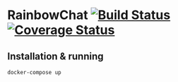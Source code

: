 # RainbowChat [![Build Status](https://travis-ci.org/RainbowMakers/RainbowChat.svg?branch=master)](https://travis-ci.org/RainbowMakers/RainbowChat) [![Coverage Status](https://coveralls.io/repos/github/RainbowMakers/RainbowChat/badge.svg?branch=master)](https://coveralls.io/github/RainbowMakers/RainbowChat?branch=master)

## Installation & running
   `docker-compose up`

